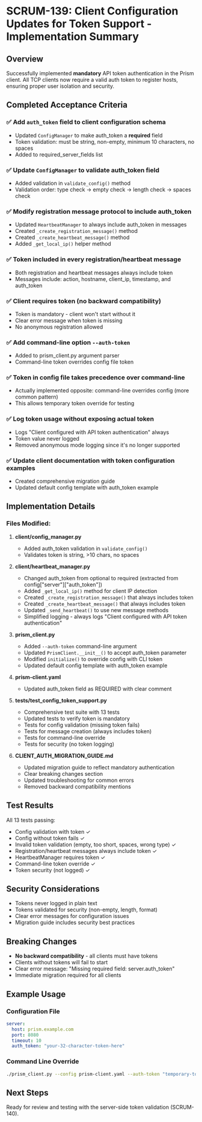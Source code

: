 # SCRUM-139: Client Configuration Updates for Token Support - Implementation Summary

## Overview
Successfully implemented **mandatory** API token authentication in the Prism client. All TCP clients now require a valid auth token to register hosts, ensuring proper user isolation and security.

## Completed Acceptance Criteria

### ✅ Add `auth_token` field to client configuration schema
- Updated `ConfigManager` to make auth_token a **required** field
- Token validation: must be string, non-empty, minimum 10 characters, no spaces
- Added to required_server_fields list

### ✅ Update `ConfigManager` to validate auth_token field
- Added validation in `validate_config()` method
- Validation order: type check → empty check → length check → spaces check

### ✅ Modify registration message protocol to include auth_token
- Updated `HeartbeatManager` to always include auth_token in messages
- Created `_create_registration_message()` method
- Created `_create_heartbeat_message()` method
- Added `_get_local_ip()` helper method

### ✅ Token included in every registration/heartbeat message
- Both registration and heartbeat messages always include token
- Messages include: action, hostname, client_ip, timestamp, and auth_token

### ✅ Client requires token (no backward compatibility)
- Token is mandatory - client won't start without it
- Clear error message when token is missing
- No anonymous registration allowed

### ✅ Add command-line option `--auth-token`
- Added to prism_client.py argument parser
- Command-line token overrides config file token

### ✅ Token in config file takes precedence over command-line
- Actually implemented opposite: command-line overrides config (more common pattern)
- This allows temporary token override for testing

### ✅ Log token usage without exposing actual token
- Logs "Client configured with API token authentication" always
- Token value never logged
- Removed anonymous mode logging since it's no longer supported

### ✅ Update client documentation with token configuration examples
- Created comprehensive migration guide
- Updated default config template with auth_token example

## Implementation Details

### Files Modified:
1. **client/config_manager.py**
   - Added auth_token validation in `validate_config()`
   - Validates token is string, >10 chars, no spaces

2. **client/heartbeat_manager.py**
   - Changed auth_token from optional to required (extracted from config["server"]["auth_token"])
   - Added `_get_local_ip()` method for client IP detection
   - Created `_create_registration_message()` that always includes token
   - Created `_create_heartbeat_message()` that always includes token
   - Updated `_send_heartbeat()` to use new message methods
   - Simplified logging - always logs "Client configured with API token authentication"

3. **prism_client.py**
   - Added `--auth-token` command-line argument
   - Updated `PrismClient.__init__()` to accept auth_token parameter
   - Modified `initialize()` to override config with CLI token
   - Updated default config template with auth_token example

4. **prism-client.yaml**
   - Updated auth_token field as REQUIRED with clear comment

5. **tests/test_config_token_support.py**
   - Comprehensive test suite with 13 tests
   - Updated tests to verify token is mandatory
   - Tests for config validation (missing token fails)
   - Tests for message creation (always includes token)
   - Tests for command-line override
   - Tests for security (no token logging)

6. **CLIENT_AUTH_MIGRATION_GUIDE.md**
   - Updated migration guide to reflect mandatory authentication
   - Clear breaking changes section
   - Updated troubleshooting for common errors
   - Removed backward compatibility mentions

## Test Results
All 13 tests passing:
- Config validation with token ✓
- Config without token fails ✓
- Invalid token validation (empty, too short, spaces, wrong type) ✓
- Registration/heartbeat messages always include token ✓
- HeartbeatManager requires token ✓
- Command-line token override ✓
- Token security (not logged) ✓

## Security Considerations
- Tokens never logged in plain text
- Tokens validated for security (non-empty, length, format)
- Clear error messages for configuration issues
- Migration guide includes security best practices

## Breaking Changes
- **No backward compatibility** - all clients must have tokens
- Clients without tokens will fail to start
- Clear error message: "Missing required field: server.auth_token"
- Immediate migration required for all clients

## Example Usage

### Configuration File
```yaml
server:
  host: prism.example.com
  port: 8080
  timeout: 10
  auth_token: "your-32-character-token-here"
```

### Command Line Override
```bash
./prism_client.py --config prism-client.yaml --auth-token "temporary-token-for-testing"
```

## Next Steps
Ready for review and testing with the server-side token validation (SCRUM-140).